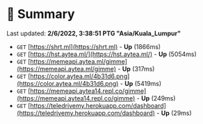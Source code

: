 # 📖 Summary
Last updated: **2/6/2022, 3:38:51 PTG "Asia/Kuala_Lumpur"**

- `GET` [https://shrt.ml](https://shrt.ml) - **Up** (1866ms)
- `GET` [https://hst.aytea.ml/](https://hst.aytea.ml/) - **Up** (5054ms)
- `GET` [https://memeapi.aytea.ml/gimme](https://memeapi.aytea.ml/gimme) - **Up** (317ms)
- `GET` [https://color.aytea.ml/4b31d6.png](https://color.aytea.ml/4b31d6.png) - **Up** (5419ms)
- `GET` [https://memeapi.aytea14.repl.co/gimme](https://memeapi.aytea14.repl.co/gimme) - **Up** (249ms)
- `GET` [https://teledrivemy.herokuapp.com/dashboard](https://teledrivemy.herokuapp.com/dashboard) - **Up** (29ms)
